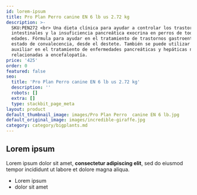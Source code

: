 ```yaml
---
id: lorem-ipsum
title: Pro Plan Perro canine EN 6 lb us 2.72 kg
description: >-
  SKU:PEN272 <br> Una dieta clínica para ayudar a controlar los trastornos
  intestinales y la insuficiencia pancreática exocrina en perros de todas las
  edades. Fórmula para ayudar en el tratamiento de trastornos gastroentéricos o
  estado de convalecencia, desde el destete. También se puede utilizar como
  auxiliar en el tratamiento de enfermedades pancreáticas y hepáticas no
  relacionadas a encefalopatía.
price: '425'
order: 0
featured: false
seo:
  title: 'Pro Plan Perro canine EN 6 lb us 2.72 kg'
  description: ''
  robots: []
  extra: []
  type: stackbit_page_meta
layout: product
default_thumbnail_image: images/Pro Plan Perro  canine EN 6 lb.jpg
default_original_image: images/incredible-giraffe.jpg
category: category/bigplants.md
---
```

## Lorem ipsum

Lorem ipsum dolor sit amet, **consectetur adipiscing elit**, sed do eiusmod tempor incididunt ut labore et dolore magna aliqua.

- Lorem ipsum
- dolor sit amet